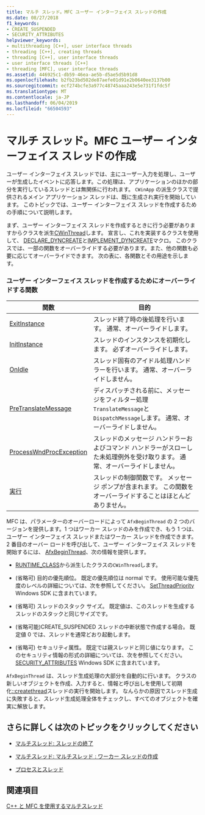 ```yaml
---
title: マルチ スレッド。MFC ユーザー インターフェイス スレッドの作成
ms.date: 08/27/2018
f1_keywords:
- CREATE_SUSPENDED
- SECURITY_ATTRIBUTES
helpviewer_keywords:
- multithreading [C++], user interface threads
- threading [C++], creating threads
- threading [C++], user interface threads
- user interface threads [C++]
- threading [MFC], user interface threads
ms.assetid: 446925c1-db59-46ea-ae5b-d5ae5d5b91d8
ms.openlocfilehash: b2fb23bd502de87aefe01d91e2b0640ee3137b00
ms.sourcegitcommit: ecf274bcfe3a977c48745aaa243e5e731f1fdc5f
ms.translationtype: MT
ms.contentlocale: ja-JP
ms.lasthandoff: 06/04/2019
ms.locfileid: "66504593"
---
```

# <a name="multithreading-creating-mfc-user-interface-threads"></a>マルチ スレッド。MFC ユーザー インターフェイス スレッドの作成

ユーザー インターフェイス スレッドでは、主にユーザー入力を処理し、ユーザーが生成したイベントに応答します。この処理は、アプリケーションのほかの部分を実行しているスレッドとは無関係に行われます。 `CWinApp` の派生クラスで提供されるメイン アプリケーション スレッドは、既に生成され実行を開始しています。 このトピックでは、ユーザー インターフェイス スレッドを作成するための手順について説明します。

まず、ユーザー インターフェイス スレッドを作成するときに行う必要がありますからクラスを派生[CWinThread](../mfc/reference/cwinthread-class.md)します。 宣言し、これを実装するクラスを使用して、 [DECLARE_DYNCREATE](../mfc/reference/run-time-object-model-services.md#declare_dyncreate)と[IMPLEMENT_DYNCREATE](../mfc/reference/run-time-object-model-services.md#implement_dyncreate)マクロ。 このクラスでは、一部の関数をオーバーライドする必要があります。また、他の関数も必要に応じてオーバーライドできます。 次の表に、各関数とその用途を示します。

### <a name="functions-to-override-when-creating-a-user-interface-thread"></a>ユーザー インターフェイス スレッドを作成するためにオーバーライドする関数

|関数|目的|
|--------------|-------------|
|[ExitInstance](../mfc/reference/cwinthread-class.md#exitinstance)|スレッド終了時の後処理を行います。 通常、オーバーライドします。|
|[InitInstance](../mfc/reference/cwinthread-class.md#initinstance)|スレッドのインスタンスを初期化します。 必ずオーバーライドします。|
|[OnIdle](../mfc/reference/cwinthread-class.md#onidle)|スレッド固有のアイドル処理ハンドラーを行います。 通常、オーバーライドしません。|
|[PreTranslateMessage](../mfc/reference/cwinthread-class.md#pretranslatemessage)|ディスパッチされる前に、メッセージをフィルター処理`TranslateMessage`と`DispatchMessage`します。 通常、オーバーライドしません。|
|[ProcessWndProcException](../mfc/reference/cwinthread-class.md#processwndprocexception)|スレッドのメッセージ ハンドラーおよびコマンド ハンドラーがスローした未処理例外を受け取ります。 通常、オーバーライドしません。|
|[実行](../mfc/reference/cwinthread-class.md#run)|スレッドの制御関数です。 メッセージ ポンプが含まれます。 この関数をオーバーライドすることはほとんどありません。|

MFC は、パラメーターのオーバーロードによって `AfxBeginThread` の 2 つのバージョンを提供します。1 つはワーカー スレッドのみを作成でき、もう 1 つは、ユーザー インターフェイス スレッドまたはワーカー スレッドを作成できます。 2 番目のオーバー ロードを呼び出して、ユーザー インターフェイス スレッドを開始するには、 [AfxBeginThread](../mfc/reference/application-information-and-management.md#afxbeginthread)、次の情報を提供します。

- [RUNTIME_CLASS](../mfc/reference/run-time-object-model-services.md#runtime_class)から派生したクラスの`CWinThread`します。

- (省略可) 目的の優先順位。 既定の優先順位は normal です。 使用可能な優先度のレベルの詳細については、次を参照してください。 [SetThreadPriority](/windows/desktop/api/processthreadsapi/nf-processthreadsapi-setthreadpriority) Windows SDK に含まれています。

- (省略可) スレッドのスタック サイズ。 既定値は、このスレッドを生成するスレッドのスタックと同じサイズです。

- (省略可能)CREATE_SUSPENDED スレッドの中断状態で作成する場合。 既定値 0 では、スレッドを通常どおり起動します。

- (省略可) セキュリティ属性。 既定では親スレッドと同じ値になります。 このセキュリティ情報の形式の詳細については、次を参照してください。 [SECURITY_ATTRIBUTES](/previous-versions/windows/desktop/legacy/aa379560\(v=vs.85\)) Windows SDK に含まれています。

`AfxBeginThread` は、スレッド生成処理の大部分を自動的に行います。 クラスの新しいオブジェクトを作成、入力すると、情報と呼び出しを使用して初期化[::createthread](../mfc/reference/cwinthread-class.md#createthread)スレッドの実行を開始します。 なんらかの原因でスレッド生成に失敗すると、スレッド生成処理全体をチェックし、すべてのオブジェクトを確実に解放します。

## <a name="what-do-you-want-to-know-more-about"></a>さらに詳しくは次のトピックをクリックしてください

- [マルチスレッド: スレッドの終了](multithreading-terminating-threads.md)

- [マルチスレッド: マルチスレッド : ワーカー スレッドの作成](multithreading-creating-worker-threads.md)

- [プロセスとスレッド](/windows/desktop/ProcThread/processes-and-threads)

## <a name="see-also"></a>関連項目

[C++ と MFC を使用するマルチスレッド](multithreading-with-cpp-and-mfc.md)
